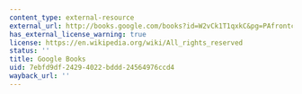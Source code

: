 ```yaml
---
content_type: external-resource
external_url: http://books.google.com/books?id=W2vCk1T1qxkC&pg=PAfrontcover
has_external_license_warning: true
license: https://en.wikipedia.org/wiki/All_rights_reserved
status: ''
title: Google Books
uid: 7ebfd9df-2429-4022-bddd-24564976ccd4
wayback_url: ''
---
```

